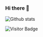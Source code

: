 ### Hi there 👋

![Github stats](https://github-readme-stats.vercel.app/api?username=ishawakankar&show_icons=true&theme=dark&hide=issues)

<!--
**ishawakankar/ishawakankar** is a ✨ _special_ ✨ repository because its `README.md` (this file) appears on your GitHub profile.

Here are some ideas to get you started:

- 🔭 I’m currently working on ...
- 🌱 I’m currently learning ...
- 👯 I’m looking to collaborate on ...
- 🤔 I’m looking for help with ...
- 💬 Ask me about ...
- 📫 How to reach me: ...
- 😄 Pronouns: ...
- ⚡ Fun fact: ...
-->


![Visitor Badge](https://visitor-badge.laobi.icu/badge?page_id=ishawakankar.ishawakankar)
